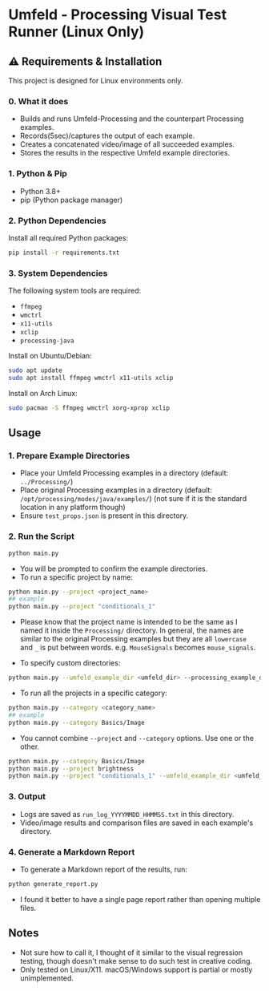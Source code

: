 # Umfeld - Processing Visual Test Runner (Linux Only)

## ⚠️ Requirements & Installation

This project is designed for Linux environments only.


### 0. What it does
- Builds and runs Umfeld-Processing and the counterpart Processing examples.
- Records(5sec)/captures the output of each example.
- Creates a concatenated video/image of all succeeded examples.
- Stores the results in the respective Umfeld example directories.

### 1. Python & Pip
- Python 3.8+
- pip (Python package manager)

### 2. Python Dependencies
Install all required Python packages:

```bash
pip install -r requirements.txt
```

### 3. System Dependencies
The following system tools are required:
- `ffmpeg`
- `wmctrl`
- `x11-utils`
- `xclip`
- `processing-java`

Install on Ubuntu/Debian:
```bash
sudo apt update
sudo apt install ffmpeg wmctrl x11-utils xclip
```

Install on Arch Linux:
```bash
sudo pacman -S ffmpeg wmctrl xorg-xprop xclip
```




## Usage

### 1. Prepare Example Directories
- Place your Umfeld Processing examples in a directory (default: `../Processing/`)
- Place original Processing examples in a directory (default: `/opt/processing/modes/java/examples/`) (not sure if it is the standard location in any platform though)
- Ensure `test_props.json` is present in this directory.

### 2. Run the Script

```bash
python main.py
```

- You will be prompted to confirm the example directories.
- To run a specific project by name:

```bash
python main.py --project <project_name>
## example
python main.py --project "conditionals_1"
```

- Please know that the project name is intended to be the same as I named it inside the `Processing/` directory. In general, the names are similar to the original Processing examples but they are all `lowercase` and `_` is put between words. e.g. `MouseSignals` becomes `mouse_signals`.

- To specify custom directories:

```bash
python main.py --umfeld_example_dir <umfeld_dir> --processing_example_dir <processing_dir>
```

- To run all the projects in a specific category:

```bash
python main.py --category <category_name>
## example
python main.py --category Basics/Image
```

- You cannot combine `--project` and `--category` options. Use one or the other.

```bash
python main.py --category Basics/Image
python main.py --project brightness
python main.py --project "conditionals_1" --umfeld_example_dir <umfeld_dir> --processing_example_dir <processing_dir>
```


### 3. Output
- Logs are saved as `run_log_YYYYMMDD_HHMMSS.txt` in this directory.
- Video/image results and comparison files are saved in each example's directory.

### 4. Generate a Markdown Report
- To generate a Markdown report of the results, run:

```bash
python generate_report.py
```

- I found it better to have a single page report rather than opening multiple files.

## Notes
- Not sure how to call it, I thought of it similar to the visual regression testing, though doesn't make sense to do such test in creative coding.
- Only tested on Linux/X11. macOS/Windows support is partial or mostly unimplemented.